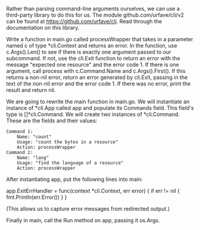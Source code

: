 Rather than parsing command-line arguments ourselves, we can use a third-party library to do this for us. The module github.com/urfave/cli/v2 can be found at https://github.com/urfave/cli. Read through the documentation on this library.

Write a function in main.go called processWrapper that takes in a parameter named c of type *cli.Context and returns an error. In the function, use c.Args().Len() to see if there is exactly one argument passed to our subcommand. If not, use the cli.Exit function to return an error with the message "expected one resource" and the error code 1. If there is one argument, call process with c.Command.Name and c.Args().First(). If this returns a non-nil error, return an error generated by cli.Exit, passing in the text of the non-nil error and the error code 1. If there was no error, print the result and return nil.

We are going to rewrite the main function in main.go. We will instantiate an instance of *cli.App called app and populate its Commands field. This field's type is []*cli.Command. We will create two instances of *cli.Command. These are the fields and their values:

    Command 1:
        Name: "count"
        Usage: "count the bytes in a resource"
        Action: processWrapper
    Command 2:
        Name: "lang"
        Usage: "find the language of a resource"
        Action: processWrapper

After instantiating app, put the following lines into main:

app.ExitErrHandler = func(context *cli.Context, err error) {
    if err != nil {
        fmt.Println(err.Error())
    }
}

(This allows us to capture error messages from redirected output.)

Finally in main, call the Run method on app, passing it os.Args.
